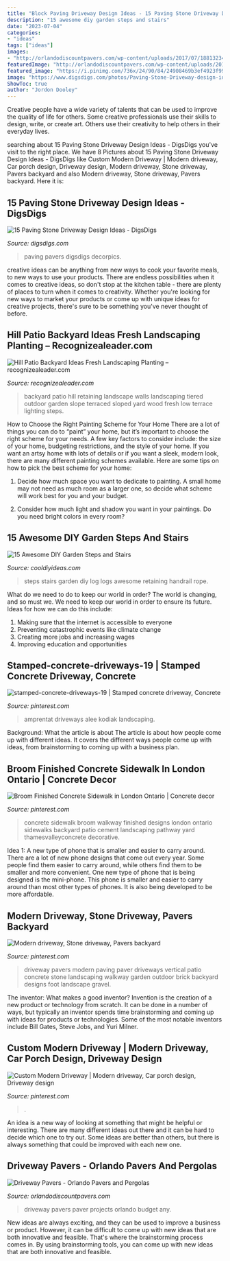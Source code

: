 ```yaml
---
title: "Block Paving Driveway Design Ideas - 15 Paving Stone Driveway Design Ideas"
description: "15 awesome diy garden steps and stairs"
date: "2023-07-04"
categories:
- "ideas"
tags: ["ideas"]
images:
- "http://orlandodiscountpavers.com/wp-content/uploads/2017/07/18813234_393924897669471_5362194797642416284_n-1024x1024.jpg"
featuredImage: "http://orlandodiscountpavers.com/wp-content/uploads/2017/07/18813234_393924897669471_5362194797642416284_n-1024x1024.jpg"
featured_image: "https://i.pinimg.com/736x/24/90/84/24908469b3ef4923f99e2ecb5effbea5.jpg"
image: "https://www.digsdigs.com/photos/Paving-Stone-Driveway-design-ideas-11-554x429.jpg"
ShowToc: true
author: "Jordon Dooley"
---
```



Creative people have a wide variety of talents that can be used to improve the quality of life for others. Some creative professionals use their skills to design, write, or create art. Others use their creativity to help others in their everyday lives.

	

		
searching about 15 Paving Stone Driveway Design Ideas - DigsDigs you've visit to the right place. We have 8 Pictures about 15 Paving Stone Driveway Design Ideas - DigsDigs like Custom Modern Driveway | Modern driveway, Car porch design, Driveway design, Modern driveway, Stone driveway, Pavers backyard and also Modern driveway, Stone driveway, Pavers backyard. Here it is:
		
    
## 15 Paving Stone Driveway Design Ideas - DigsDigs

<img loading=lazy src="https://www.digsdigs.com/photos/Paving-Stone-Driveway-design-ideas-11-554x429.jpg" onerror="this.onerror=null;this.src='https://tse2.mm.bing.net/th?id=OIP.UB5O_hdZHJ94SkmvJkwXyQHaFv&amp;pid=15.1';" alt="15 Paving Stone Driveway Design Ideas - DigsDigs">

_Source: digsdigs.com_

>paving pavers digsdigs decorpics. 

	

creative ideas can be anything from new ways to cook your favorite meals, to new ways to use your products. There are endless possibilities when it comes to creative ideas, so don't stop at the kitchen table - there are plenty of places to turn when it comes to creativity. Whether you're looking for new ways to market your products or come up with unique ideas for creative projects, there's sure to be something you've never thought of before.

    
## Hill Patio Backyard Ideas Fresh Landscaping Planting – Recognizealeader.com

<img loading=lazy src="http://www.recognizealeader.com/bigbox/hi/fresh-backyard-hill-ideas-batsportsasia_outdoor-patio-and-backyard.jpg" onerror="this.onerror=null;this.src='https://tse1.mm.bing.net/th?id=OIP.X6DP54VzK2A9Q62aHb9x9gHaNJ&amp;pid=15.1';" alt="Hill Patio Backyard Ideas Fresh Landscaping Planting – recognizealeader.com">

_Source: recognizealeader.com_

>backyard patio hill retaining landscape walls landscaping tiered outdoor garden slope terraced sloped yard wood fresh low terrace lighting steps. 

	

How to Choose the Right Painting Scheme for Your Home
There are a lot of things you can do to “paint” your home, but it’s important to choose the right scheme for your needs. A few key factors to consider include: the size of your home, budgeting restrictions, and the style of your home. If you want an artsy home with lots of details or if you want a sleek, modern look, there are many different painting schemes available. Here are some tips on how to pick the best scheme for your home:
1. Decide how much space you want to dedicate to painting. A small home may not need as much room as a larger one, so decide what scheme will work best for you and your budget.

2. Consider how much light and shadow you want in your paintings. Do you need bright colors in every room?

    
## 15 Awesome DIY Garden Steps And Stairs

<img loading=lazy src="http://cooldiyideas.com/wp-content/uploads/2015/07/log-steps.jpg" onerror="this.onerror=null;this.src='https://tse1.mm.bing.net/th?id=OIP.EPXdAepciv0dLsGo8-OW0wAAAA&amp;pid=15.1';" alt="15 Awesome DIY Garden Steps and Stairs">

_Source: cooldiyideas.com_

>steps stairs garden diy log logs awesome retaining handrail rope. 

	

What do we need to do to keep our world in order?
The world is changing, and so must we. We need to keep our world in order to ensure its future. Ideas for how we can do this include: 
1. Making sure that the internet is accessible to everyone 
2. Preventing catastrophic events like climate change 
3. Creating more jobs and increasing wages 
4. Improving education and opportunities 

    
## Stamped-concrete-driveways-19 | Stamped Concrete Driveway, Concrete

<img loading=lazy src="https://i.pinimg.com/736x/24/90/84/24908469b3ef4923f99e2ecb5effbea5.jpg" onerror="this.onerror=null;this.src='https://tse3.mm.bing.net/th?id=OIP.UjjcNKNWx5KOxo3wdo5QawHaFj&amp;pid=15.1';" alt="stamped-concrete-driveways-19 | Stamped concrete driveway, Concrete">

_Source: pinterest.com_

>amprentat driveways alee kodiak landscaping. 

	

Background: What the article is about
The article is about how people come up with different ideas. It covers the different ways people come up with ideas, from brainstorming to coming up with a business plan.

    
## Broom Finished Concrete Sidewalk In London Ontario | Concrete Decor

<img loading=lazy src="https://i.pinimg.com/736x/5c/b7/96/5cb7963745f19a84dbb01ee6ca6e6dc2--walkway-ideas-sidewalks.jpg" onerror="this.onerror=null;this.src='https://tse3.mm.bing.net/th?id=OIP.7FFqvhjEYb4KSSeF4hUu1AHaJ6&amp;pid=15.1';" alt="Broom Finished Concrete Sidewalk in London Ontario | Concrete decor">

_Source: pinterest.com_

>concrete sidewalk broom walkway finished designs london ontario sidewalks backyard patio cement landscaping pathway yard thamesvalleyconcrete decorative. 

	

Idea 1: A new type of phone that is smaller and easier to carry around.
There are a lot of new phone designs that come out every year. Some people find them easier to carry around, while others find them to be smaller and more convenient. One new type of phone that is being designed is the mini-phone. This phone is smaller and easier to carry around than most other types of phones. It is also being developed to be more affordable.

    
## Modern Driveway, Stone Driveway, Pavers Backyard

<img loading=lazy src="https://i.pinimg.com/736x/70/f9/37/70f937e37bfae8d65e35bff9d90331f4--driveway-pavers-driveway-landscaping.jpg" onerror="this.onerror=null;this.src='https://tse4.mm.bing.net/th?id=OIP.5bIPfAu0n42FtoySq8eP9QDYEg&amp;pid=15.1';" alt="Modern driveway, Stone driveway, Pavers backyard">

_Source: pinterest.com_

>driveway pavers modern paving paver driveways vertical patio concrete stone landscaping walkway garden outdoor brick backyard designs foot landscape gravel. 

	

The inventor: What makes a good inventor?
Invention is the creation of a new product or technology from scratch. It can be done in a number of ways, but typically an inventor spends time brainstorming and coming up with ideas for products or technologies. Some of the most notable inventors include Bill Gates, Steve Jobs, and Yuri Milner.

    
## Custom Modern Driveway | Modern Driveway, Car Porch Design, Driveway Design

<img loading=lazy src="https://i.pinimg.com/736x/ac/de/57/acde57424dbbbef5e27e7d29e966eaf2.jpg" onerror="this.onerror=null;this.src='https://tse1.mm.bing.net/th?id=OIP.V4UMIOOQzo-WcfixvIzgBgHaLH&amp;pid=15.1';" alt="Custom Modern Driveway | Modern driveway, Car porch design, Driveway design">

_Source: pinterest.com_

>. 

	

An idea is a new way of looking at something that might be helpful or interesting. There are many different ideas out there and it can be hard to decide which one to try out. Some ideas are better than others, but there is always something that could be improved with each new one.

    
## Driveway Pavers - Orlando Pavers And Pergolas

<img loading=lazy src="http://orlandodiscountpavers.com/wp-content/uploads/2017/07/18813234_393924897669471_5362194797642416284_n-1024x1024.jpg" onerror="this.onerror=null;this.src='https://tse4.mm.bing.net/th?id=OIP.-72KKiO_5CUHu8aTzTHV8QHaHa&amp;pid=15.1';" alt="Driveway Pavers - Orlando Pavers and Pergolas">

_Source: orlandodiscountpavers.com_

>driveway pavers paver projects orlando budget any. 

	

New ideas are always exciting, and they can be used to improve a business or product. However, it can be difficult to come up with new ideas that are both innovative and feasible. That's where the brainstorming process comes in. By using brainstorming tools, you can come up with new ideas that are both innovative and feasible.

